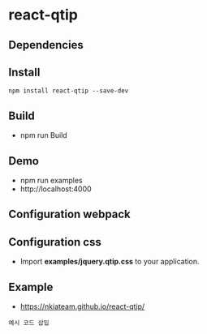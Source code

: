 # react-qtip

## Dependencies

## Install

```
npm install react-qtip --save-dev
```

## Build
- npm run Build

## Demo
- npm run examples
- http://localhost:4000

## Configuration webpack

## Configuration css
- Import **examples/jquery.qtip.css** to your application.

## Example
- https://nkiateam.github.io/react-qtip/

```
예시 코드 삽입
```
